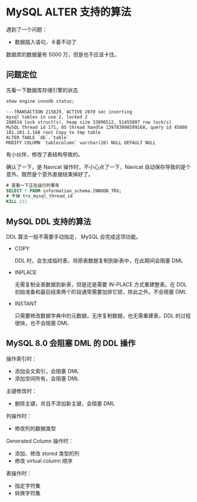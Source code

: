 # MySQL ALTER 支持的算法

遇到了一个问题：

- 数据插入语句，卡着不动了

数据库的数据量有 5000 万，但是也不应该卡住。

## 问题定位

先看一下数据库存储引擎的状态

```sql
show engine innodb status;
```

```shell
---TRANSACTION 215829, ACTIVE 2070 sec inserting
mysql tables in use 2, locked 2
268614 lock struct(s), heap size 33890512, 51455807 row lock(s)
MySQL thread id 171, OS thread handle 139783098599168, query id 45860 181.181.1.188 root Copy to tmp table
ALTER TABLE `db`.`table` 
MODIFY COLUMN `tablecolumn` varchar(20) NULL DEFAULT NULL
```

有小伙伴，修改了表结构导致的。

确认了一下，是 Navicat 操作时，不小心点了一下，Navicat 自动保存导致的是个意外。既然是个意外直接结束掉好了。

```sql
# 查看一下正在运行的事务
SELECT * FROM information_schema.INNODB_TRX;
# 干掉 trx_mysql_thread_id
KILL 231
```

## MySQL  DDL 支持的算法

DDL 算法一般不需要手动指定， MySQL 会完成这项功能。

- COPY

  DDL 时，会生成临时表，将原表数据复制到新表中，在此期间会阻塞 DML

- INPLACE

  无需复制全表数据到新表，但是还是需要 IN-PLACE 方式重建整表。在 DDL 初始准备和最后结束两个阶段通常需要加排它锁，除此之外，不会阻塞 DML

- INSTANT

  只需要修改数据字典中的元数据，无序复制数据，也无需重建表，DDL 的过程很快，也不会阻塞 DML

## MySQL 8.0 会阻塞 DML 的 DDL 操作

操作索引时：

- 添加全文索引，会阻塞 DML
- 添加空间所有，会阻塞 DML

主键修改时：

- 删除主键，并且不添加新主键，会阻塞 DML

列操作时：

- 修改列的数据类型

Generated Column 操作时：

- 添加、修改 stored 类型的列
- 修改 virtual column 顺序

表操作时：

- 指定字符集
- 转换字符集
